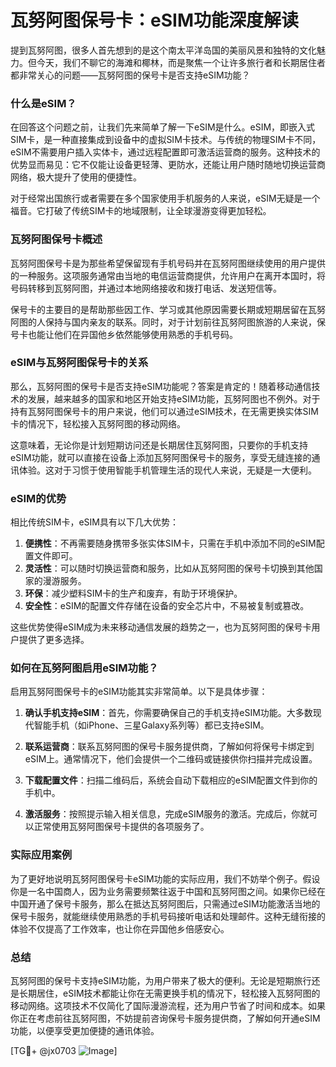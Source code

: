 # 瓦努阿图保号卡：eSIM功能深度解读

提到瓦努阿图，很多人首先想到的是这个南太平洋岛国的美丽风景和独特的文化魅力。但今天，我们不聊它的海滩和椰林，而是聚焦一个让许多旅行者和长期居住者都非常关心的问题——瓦努阿图的保号卡是否支持eSIM功能？

### 什么是eSIM？

在回答这个问题之前，让我们先来简单了解一下eSIM是什么。eSIM，即嵌入式SIM卡，是一种直接集成到设备中的虚拟SIM卡技术。与传统的物理SIM卡不同，eSIM不需要用户插入实体卡，通过远程配置即可激活运营商的服务。这种技术的优势显而易见：它不仅能让设备更轻薄、更防水，还能让用户随时随地切换运营商网络，极大提升了使用的便捷性。

对于经常出国旅行或者需要在多个国家使用手机服务的人来说，eSIM无疑是一个福音。它打破了传统SIM卡的地域限制，让全球漫游变得更加轻松。

### 瓦努阿图保号卡概述

瓦努阿图保号卡是为那些希望保留现有手机号码并在瓦努阿图继续使用的用户提供的一种服务。这项服务通常由当地的电信运营商提供，允许用户在离开本国时，将号码转移到瓦努阿图，并通过本地网络接收和拨打电话、发送短信等。

保号卡的主要目的是帮助那些因工作、学习或其他原因需要长期或短期居留在瓦努阿图的人保持与国内亲友的联系。同时，对于计划前往瓦努阿图旅游的人来说，保号卡也能让他们在异国他乡依然能够使用熟悉的手机号码。

### eSIM与瓦努阿图保号卡的关系

那么，瓦努阿图的保号卡是否支持eSIM功能呢？答案是肯定的！随着移动通信技术的发展，越来越多的国家和地区开始支持eSIM功能，瓦努阿图也不例外。对于持有瓦努阿图保号卡的用户来说，他们可以通过eSIM技术，在无需更换实体SIM卡的情况下，轻松接入瓦努阿图的移动网络。

这意味着，无论你是计划短期访问还是长期居住瓦努阿图，只要你的手机支持eSIM功能，就可以直接在设备上添加瓦努阿图保号卡的服务，享受无缝连接的通讯体验。这对于习惯于使用智能手机管理生活的现代人来说，无疑是一大便利。

### eSIM的优势

相比传统SIM卡，eSIM具有以下几大优势：

1. **便携性**：不再需要随身携带多张实体SIM卡，只需在手机中添加不同的eSIM配置文件即可。
2. **灵活性**：可以随时切换运营商和服务，比如从瓦努阿图的保号卡切换到其他国家的漫游服务。
3. **环保**：减少塑料SIM卡的生产和废弃，有助于环境保护。
4. **安全性**：eSIM的配置文件存储在设备的安全芯片中，不易被复制或篡改。

这些优势使得eSIM成为未来移动通信发展的趋势之一，也为瓦努阿图的保号卡用户提供了更多选择。

### 如何在瓦努阿图启用eSIM功能？

启用瓦努阿图保号卡的eSIM功能其实非常简单。以下是具体步骤：

1. **确认手机支持eSIM**：首先，你需要确保自己的手机支持eSIM功能。大多数现代智能手机（如iPhone、三星Galaxy系列等）都已支持eSIM。
   
2. **联系运营商**：联系瓦努阿图的保号卡服务提供商，了解如何将保号卡绑定到eSIM上。通常情况下，他们会提供一个二维码或链接供你扫描并完成设置。

3. **下载配置文件**：扫描二维码后，系统会自动下载相应的eSIM配置文件到你的手机中。

4. **激活服务**：按照提示输入相关信息，完成eSIM服务的激活。完成后，你就可以正常使用瓦努阿图保号卡提供的各项服务了。

### 实际应用案例

为了更好地说明瓦努阿图保号卡eSIM功能的实际应用，我们不妨举个例子。假设你是一名中国商人，因为业务需要频繁往返于中国和瓦努阿图之间。如果你已经在中国开通了保号卡服务，那么在抵达瓦努阿图后，只需通过eSIM功能激活当地的保号卡服务，就能继续使用熟悉的手机号码接听电话和处理邮件。这种无缝衔接的体验不仅提高了工作效率，也让你在异国他乡倍感安心。

### 总结

瓦努阿图的保号卡支持eSIM功能，为用户带来了极大的便利。无论是短期旅行还是长期居住，eSIM技术都能让你在无需更换手机的情况下，轻松接入瓦努阿图的移动网络。这项技术不仅简化了国际漫游流程，还为用户节省了时间和成本。如果你正在考虑前往瓦努阿图，不妨提前咨询保号卡服务提供商，了解如何开通eSIM功能，以便享受更加便捷的通讯体验。

[TG💪+ @jx0703 ![Image](https://github.com/user-attachments/assets/dbca1d08-cadb-493c-b0ec-ad6f7a83f270)]